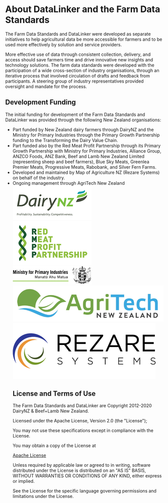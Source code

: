 <div class="row">
<h1>About DataLinker and the Farm Data Standards</h1>
<p>The Farm Data Standards and DataLinker were developed as separate initiatives to help agricultural data be more accessible for 
farmers and to be used more effectively by solution and service providers.</p>

<p>More effective use of data through consistent collection, delivery, and access should save farmers time and drive innovative new 
insights and technology solutions. The farm data standards were developed with the participation of a wide cross-section of industry organisations, through an iterative process that involved circulation of drafts and feedback from participants. A steering group of industry representatives provided oversight and mandate for the process.</p>

<h2>Development Funding</h2>
<p>The initial funding for development of the Farm Data Standards and DataLinker was provided through the following New Zealand 
organisations:</p>
<ul>
<li>Part funded by New Zealand dairy farmers through DairyNZ and the Ministry for Primary Industries through the Primary Growth Partnership funding to the Transforming the Dairy Value Chain. </li>
<li>Part funded also by the Red Meat Profit Partnership through its Primary Growth Partnership with Ministry for Primary Industries, Alliance Group, ANZCO Foods, ANZ Bank, Beef and Lamb New Zealand Limited (representing sheep and beef farmers), Blue Sky Meats, Greenlea Premier Meats,
Progressive Meats, Rabobank, and Silver Fern Farms.</li>
<li>Developed and maintained by Map of Agriculture NZ (Rezare Systems) on behalf of the industry.</li>
<li>Ongoing management through AgriTech New Zealand</li>

<div class="org-logo">
<img src="images/DairyNZ-Limited-logo.png" alt="DairyNZ">
<img src="images/RMPP-logo.png" alt="RMPP">
<img src="images/MPI-logo.png" alt="MPI">
<img src="images/AgriTech-NZ-Logo.png" alt="AgriTech NZ" >
<img src="images/rezare.png" alt="Rezare">
</div>


<h2>License and Terms of Use</h2>
<p>The Farm Data Standards and DataLinker are Copyright 2012-2020 DairyNZ & Beef+Lamb New Zealand.</p>
<p>Licensed under the Apache License, Version 2.0 (the "License"); </p>
<p>You may not use these specifications except in compliance with the License.</p>
<p>You may obtain a copy of the License at</p>
<a href="http://www.apache.org/licenses/LICENSE-2.0" class="btn">Apache License</a>
<p>Unless required by applicable law or agreed to in writing, software distributed under the License is distributed on an "AS IS" BASIS, 
WITHOUT WARRANTIES OR CONDITIONS OF ANY KIND, either express or implied.</p>
<p>See the License for the specific language governing permissions and limitations under the License.</p>
</div>